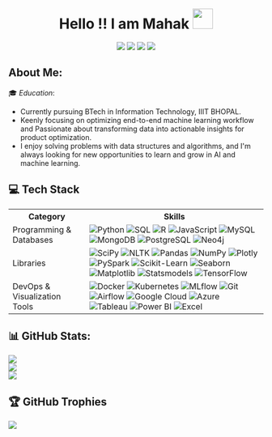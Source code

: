 <h1 align="center">Hello !! I am Mahak <img src="https://raw.githubusercontent.com/mahaklachhwani-0412/mahak-lachhwani/main/hi.gif" width="40px" height="40px" /> </h1>
<p align="center">
  <a href="https://www.linkedin.com/in/mahak-lachhwani-72a042362/" target="_blank"><img src="https://img.shields.io/badge/-LinkedIn-blue?style=flat&logo=Linkedin&logoColor=white" /></a>
  <a href="mailto:mahaklachhwani0412@gmail.com"><img src="https://img.shields.io/badge/-Email-c14438?style=flat&logo=Gmail&logoColor=white" /></a>
  <a href=" " target="_blank"><img src="https://img.shields.io/badge/-Portfolio-000000?style=flat&logo=google-chrome&logoColor=white" /></a>
  <a href="" target="_blank">
  <img src="https://img.shields.io/badge/-Twitter-1DA1F2?style=flat&logo=twitter&logoColor=white" />
</a>

</p>
</p>

## About Me:

 🎓 *Education*:

  - Currently pursuing BTech in Information Technology, IIIT BHOPAL.
  - Keenly focusing on optimizing end-to-end machine learning workflow and Passionate about transforming data into actionable insights for product optimization.
  - I enjoy solving problems with data structures and algorithms, and I'm always looking for new opportunities to learn and grow in AI and machine learning.

## 💻 Tech Stack

<table>
  <tr>
    <th>Category</th>
    <th>Skills</th>
  </tr>
  <tr>
    <td>Programming & Databases</td>
    <td>
    <img src="https://img.shields.io/badge/-Python-3670A0?style=flat&logo=python&logoColor=ffdd54" alt="Python" />
      <img src="https://img.shields.io/badge/-SQL-4479A1?style=flat&logo=postgresql&logoColor=white" alt="SQL" />
      <img src="https://img.shields.io/badge/-R-276DC3?style=flat&logo=r&logoColor=white" alt="R" />
      <img src="https://img.shields.io/badge/-JavaScript-F7DF1E?style=flat&logo=javascript&logoColor=black" alt="JavaScript" />
      <img src="https://img.shields.io/badge/-MySQL-4479A1?style=flat&logo=mysql&logoColor=white" alt="MySQL" />
      <img src="https://img.shields.io/badge/-MongoDB-47A248?style=flat&logo=mongodb&logoColor=white" alt="MongoDB" />
      <img src="https://img.shields.io/badge/-PostgreSQL-336791?style=flat&logo=postgresql&logoColor=white" alt="PostgreSQL" />
      <img src="https://img.shields.io/badge/-Neo4j-008CC1?style=flat&logo=neo4j&logoColor=white" alt="Neo4j" />
    </td>
  </tr>
  <tr>
    <td>Libraries</td>
    <td>
     <img src="https://img.shields.io/badge/-SciPy-8CAAE6?style=flat&logo=scipy&logoColor=white" alt="SciPy" />
      <img src="https://img.shields.io/badge/-NLTK-9C27B0?style=flat" alt="NLTK" />
      <img src="https://img.shields.io/badge/-Pandas-150458?style=flat&logo=pandas&logoColor=white" alt="Pandas" />
      <img src="https://img.shields.io/badge/-NumPy-013243?style=flat&logo=numpy&logoColor=white" alt="NumPy" />
      <img src="https://img.shields.io/badge/-Plotly-3F4F75?style=flat&logo=plotly&logoColor=white" alt="Plotly" />
      <img src="https://img.shields.io/badge/-PySpark-E25A1C?style=flat" alt="PySpark" />
      <img src="https://img.shields.io/badge/-Scikit--Learn-F7931E?style=flat&logo=scikit-learn&logoColor=white" alt="Scikit-Learn" />
      <img src="https://img.shields.io/badge/-Seaborn-3776AB?style=flat" alt="Seaborn" />
      <img src="https://img.shields.io/badge/-Matplotlib-ffffff?style=flat" alt="Matplotlib"/>
      <img src="https://img.shields.io/badge/-Statsmodels-D62728?style=flat" alt="Statsmodels"/>
      <img src="https://img.shields.io/badge/-TensorFlow-FF6F00?style=flat&logo=tensorflow&logoColor=white" alt="TensorFlow"/>
    </td>
  </tr>
  <tr>
    <td>DevOps & Visualization Tools</td>
    <td>
     <img src="https://img.shields.io/badge/-Docker-2496ED?style=flat&logo=docker&logoColor=white" alt="Docker"/>
      <img src="https://img.shields.io/badge/-Kubernetes-326CE5?style=flat&logo=kubernetes&logoColor=white" alt="Kubernetes"/>
      <img src="https://img.shields.io/badge/-MLflow-0194E2?style=flat" alt="MLflow"/>
      <img src="https://img.shields.io/badge/-Git-F05032?style=flat&logo=git&logoColor=white" alt="Git"/>
      <img src="https://img.shields.io/badge/-Airflow-017CEE?style=flat" alt="Airflow"/>
      <img src="https://img.shields.io/badge/-Google_Cloud-4285F4?style=flat&logo=google-cloud&logoColor=white" alt="Google Cloud"/>
      <img src="https://img.shields.io/badge/-Azure-0078D4?style=flat&logo=microsoft-azure&logoColor=white" alt="Azure"/>
      <img src="https://img.shields.io/badge/-Tableau-E97627?style=flat" alt="Tableau"/>
      <img src="https://img.shields.io/badge/-Power_BI-F2C811?style=flat" alt="Power BI"/>
      <img src="https://img.shields.io/badge/-Excel-217346?style=flat&logo=microsoft-excel&logoColor=white" alt="Excel"/>
    </td>
  </tr>
</table>

## 📊 GitHub Stats:
![](https://github-readme-stats.vercel.app/api?username=mahkkk04&theme=dark&hide_border=false&include_all_commits=false&count_private=false)<br/>
![](https://nirzak-streak-stats.vercel.app/?user=mahkkk04&theme=dark&hide_border=false)<br/>
![](https://github-readme-stats.vercel.app/api/top-langs/?username=mahkkk04&theme=dark&hide_border=false&include_all_commits=false&count_private=false&layout=compact)


## 🏆 GitHub Trophies
![](https://github-profile-trophy.vercel.app/?username=mahkkk04&theme=prussian&no-frame=false&no-bg=false&margin-w=4)

<!-- Proudly created with GPRM ( https://gprm.itsvg.in ) -->

